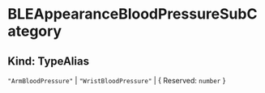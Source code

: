 # **BLEAppearanceBloodPressureSubCategory**

## **Kind: TypeAlias**

`"ArmBloodPressure"` | `"WristBloodPressure"` | { Reserved: `number` }
